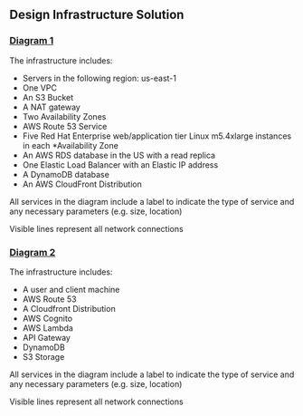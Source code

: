 ## Design Infrastructure Solution

### [Diagram 1](https://github.com/herrera-luis/cloud_architect_resources/blob/master/Design%20for%20Performance%20and%20Scalability/Design%20Infrastructure%20Solution/Design%20for%20Performance%20and%20Scalability%20-%20Diagram%201.pdf)

The infrastructure includes:

* Servers in the following region: us-east-1
* One VPC
* An S3 Bucket
* A NAT gateway
* Two Availability Zones
* AWS Route 53 Service
* Five Red Hat Enterprise web/application tier Linux m5.4xlarge instances in each *Availability Zone
* An AWS RDS database in the US with a read replica
* One Elastic Load Balancer with an Elastic IP address
* A DynamoDB database
* An AWS CloudFront Distribution


All services in the diagram include a label to indicate the type of service and any necessary parameters (e.g. size, location)

Visible lines represent all network connections


### [Diagram 2](https://github.com/herrera-luis/cloud_architect_resources/blob/master/Design%20for%20Performance%20and%20Scalability/Design%20Infrastructure%20Solution/Design%20for%20Serverless%20-%20Diagram%202.pdf)

The infrastructure includes:

* A user and client machine
* AWS Route 53
* A Cloudfront Distribution
* AWS Cognito
* AWS Lambda
* API Gateway
* DynamoDB
* S3 Storage

All services in the diagram include a label to indicate the type of service and any necessary parameters (e.g. size, location)

Visible lines represent all network connections